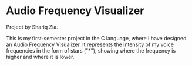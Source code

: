 # Audio Frequency Visualizer
Project by Shariq Zia.
<p>This is my first-semester project in the C language, where I have designed an Audio Frequency Visualizer. It represents the intensity of my voice frequencies in the form of stars ("*"), showing where the frequency is higher and where it is lower.</p>
